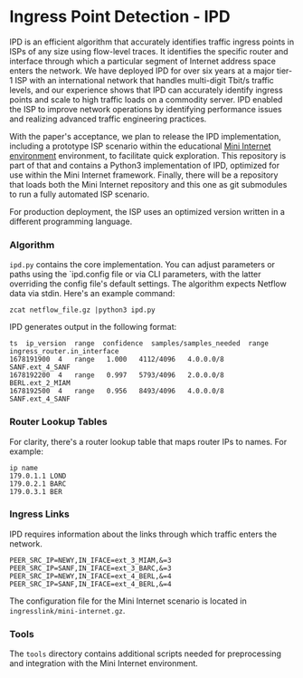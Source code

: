 # Ingress Point Detection - IPD 

IPD is an efficient algorithm that accurately identifies traffic ingress points in ISPs of any size using flow-level traces. 
It identifies the specific router and interface through which a particular segment of Internet address space enters the network.
We have deployed IPD for over six years at a major tier-1 ISP with an international network that handles multi-digit Tbit/s traffic levels, and our experience shows that IPD can accurately identify ingress points and scale to high traffic loads on a commodity server. 
IPD enabled the ISP to improve network operations by identifying performance issues and realizing advanced traffic engineering practices.

With the paper's acceptance, we plan to release the IPD implementation, including a prototype ISP scenario within the educational [Mini
Internet environment](https://www.mini-inter.net) environment, to facilitate quick exploration. 
This repository is part of that and contains a Python3 implementation of IPD, optimized for use within the Mini Internet framework. 
Finally, there will be a repository that loads both the Mini Internet repository and this one as git submodules to run a fully automated ISP scenario.

For production deployment, the ISP uses an optimized version written in a different programming language.



### Algorithm

`ipd.py` contains the core implementation. You can adjust parameters or paths using the `ipd.config file or via CLI parameters, with the latter overriding the config file's default settings. The algorithm expects Netflow data via stdin. Here's an example command:

`zcat netflow_file.gz |python3 ipd.py`

IPD generates output in the following format:

```
ts  ip_version	range  confidence  samples/samples_needed  range ingress_router.in_interface
1678191900	4	range	1.000	4112/4096	4.0.0.0/8	SANF.ext_4_SANF
1678192200	4	range	0.997	5793/4096	2.0.0.0/8	BERL.ext_2_MIAM
1678192500	4	range	0.956	8493/4096	4.0.0.0/8	SANF.ext_4_SANF
```


### Router Lookup Tables

For clarity, there's a router lookup table that maps router IPs to names. For example:

```
ip name
179.0.1.1 LOND
179.0.2.1 BARC
179.0.3.1 BER
```



### Ingress Links

IPD requires information about the links through which traffic enters the network. 

```
PEER_SRC_IP=NEWY,IN_IFACE=ext_3_MIAM,&=3
PEER_SRC_IP=SANF,IN_IFACE=ext_3_BARC,&=3
PEER_SRC_IP=NEWY,IN_IFACE=ext_4_BERL,&=4
PEER_SRC_IP=SANF,IN_IFACE=ext_4_BERL,&=4
```

The configuration file for the Mini Internet scenario is located in `ingresslink/mini-internet.gz`.

### Tools

The `tools` directory contains additional scripts needed for preprocessing and integration with the Mini Internet environment.






